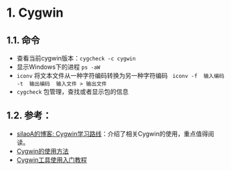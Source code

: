 <!--
 * @Author: JohnJeep
 * @Date: 2020-05-24 10:10:40
 * @LastEditTime: 2021-04-01 14:56:24
 * @LastEditors: Please set LastEditors
 * @Description: cygwin使用笔记
--> 
# 1. Cygwin
## 1.1. 命令
- 查看当前cygwin版本：`cygcheck -c cygwin`
- 显示Windows下的进程 `ps -aW` 
- `iconv` 将文本文件从一种字符编码转换为另一种字符编码  ` iconv -f  输入编码  -t  输出编码  输入文件 > 输出文件`
- `cygcheck` 包管理，查找或者显示包的信息

## 1.2. 参考：
- [silaoA的博客: Cygwin学习路线](https://silaoa.github.io/2019/2019-06-16-Cygwin%E7%B3%BB%E5%88%97%EF%BC%88%E4%B9%9D%EF%BC%89%EF%BC%9ACygwin%E5%AD%A6%E4%B9%A0%E8%B7%AF%E7%BA%BF.html)：介绍了相关Cygwin的使用，重点值得阅读。
- [Cygwin的使用方法](https://blog.csdn.net/springone/article/details/676667)
- [Cygwin工具使用入门教程](https://www.linuxidc.com/Linux/2019-02/156967.htm)